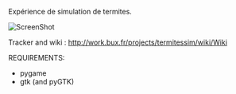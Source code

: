 Expérience de simulation de termites.

![ScreenShot](https://raw.github.com/buxx/simtermites/master/doc/screenshot20130404001.png)

Tracker and wiki : http://work.bux.fr/projects/termitessim/wiki/Wiki

REQUIREMENTS:
 
  * pygame
  * gtk (and pyGTK)


